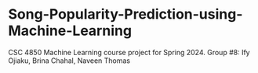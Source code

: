 # Song-Popularity-Prediction-using-Machine-Learning
CSC 4850 Machine Learning course project for Spring 2024.
Group #8: Ify Ojiaku, Brina Chahal, Naveen Thomas
